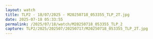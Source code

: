 ```yaml
---
layout: watch
title: TLP2 - 18/07/2025 - M20250718_053355_TLP_2T.jpg
date: 2025-07-18 05:33:55
permalink: /2025/07/18/watch/M20250718_053355_TLP_2
capture: TLP2/2025/202507/20250717/M20250718_053355_TLP_2T.jpg
---
```

